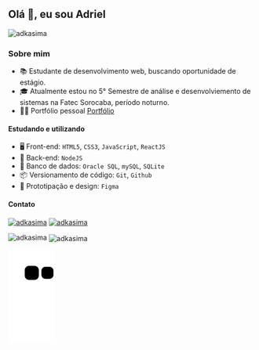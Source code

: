 ## Olá 👋, eu sou Adriel

<p align="left"> <img src="https://komarev.com/ghpvc/?username=adkasima&label=Profile%20views&color=0e75b6&style=flat" alt="adkasima" /> </p>

### Sobre mim
- 📚 Estudante de desenvolvimento web, buscando oportunidade de estágio.
- 🎓 Atualmente estou no 5° Semestre de análise e desenvolviemento de sistemas na Fatec Sorocaba, período noturno.
- 👨‍💻 Portfólio pessoal [Portfólio](https://portfolio-adkasima.vercel.app/)

#### Estudando e utilizando
- 🖥️ Front-end: `HTML5`, `CSS3`, `JavaScript`, `ReactJS`
- 🔗 Back-end: `NodeJS`
- 💾 Banco de dados: `Oracle SQL`, `mySQL`, `SQLite`
- 📦 Versionamento de código: `Git`, `Github`
- 🎨 Prototipação e design: `Figma`

#### Contato
<div>
<p align="left">
<a href="https://linkedin.com/in/adkasima" target="blank"><img align="center" src="https://raw.githubusercontent.com/rahuldkjain/github-profile-readme-generator/master/src/images/icons/Social/linked-in-alt.svg" alt="adkasima" height="30" width="40" /></a>
<a href="https://instagram.com/adkasima" target="blank"><img align="center" src="https://raw.githubusercontent.com/rahuldkjain/github-profile-readme-generator/master/src/images/icons/Social/instagram.svg" alt="adkasima" height="30" width="40" /></a>
</p>
</div>

<div>
       <p><img align="left" src="https://github-readme-stats.vercel.app/api/top-langs?username=adkasima&show_icons=true&locale=en&layout=compact&theme=midnight-purple" alt="adkasima" /></p>

<p>&nbsp;<img align="center" src="https://github-readme-stats.vercel.app/api?username=adkasima&show_icons=true&locale=en&theme=midnight-purple" alt="adkasima" /></p>
</div>
 
  ![Snake animation](https://github.com/rafaballerini/rafaballerini/blob/output/github-contribution-grid-snake.svg)
</div>
